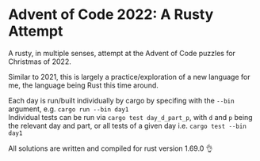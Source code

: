 # Advent of Code 2022: A Rusty Attempt
A rusty, in multiple senses, attempt at the Advent of Code puzzles for Christmas of 2022.

Similar to 2021, this is largely a practice/exploration of a new language for me, the language being Rust this time around.

Each day is run/built individually by cargo by specifing with the `--bin` argument, e.g. `cargo run --bin day1`\
Individual tests can be run via `cargo test day_d_part_p`, with `d` and `p` being the relevant day and part, or all tests of a given day i.e. `cargo test --bin day1`

All solutions are written and compiled for rust version 1.69.0 👌